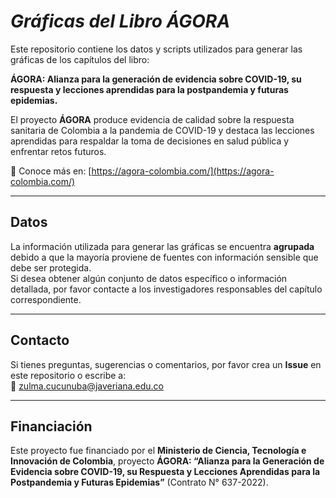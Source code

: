 # _Gráficas del Libro ÁGORA_

Este repositorio contiene los datos y scripts utilizados para generar las gráficas de los capítulos del libro:

**ÁGORA: Alianza para la generación de evidencia sobre COVID-19, su respuesta y lecciones aprendidas para la postpandemia y futuras epidemias.**

El proyecto **ÁGORA** produce evidencia de calidad sobre la respuesta sanitaria de Colombia a la pandemia de COVID-19 y destaca las lecciones aprendidas para respaldar la toma de decisiones en salud pública y enfrentar retos futuros.

📖 Conoce más en: [https://agora-colombia.com/](https://agora-colombia.com/)

---

## Datos
La información utilizada para generar las gráficas se encuentra **agrupada** debido a que la mayoría proviene de fuentes con información sensible que debe ser protegida.  
Si desea obtener algún conjunto de datos específico o información detallada, por favor contacte a los investigadores responsables del capítulo correspondiente.

---

## Contacto
Si tienes preguntas, sugerencias o comentarios, por favor crea un **Issue** en este repositorio o escribe a:  
📧 zulma.cucunuba@javeriana.edu.co

---

## Financiación
Este proyecto fue financiado por el **Ministerio de Ciencia, Tecnología e Innovación de Colombia**, proyecto **ÁGORA: “Alianza para la Generación de Evidencia sobre COVID-19, su Respuesta y Lecciones Aprendidas para la Postpandemia y Futuras Epidemias”** (Contrato N° 637-2022).
